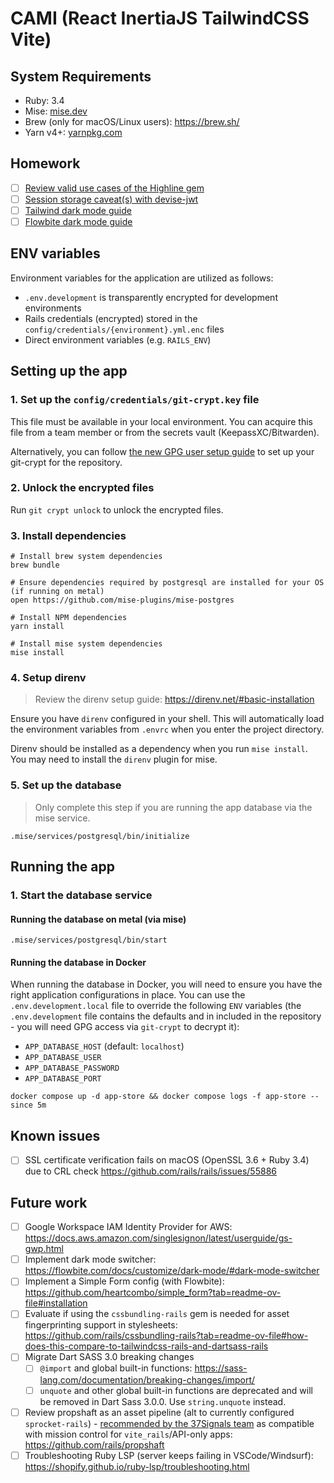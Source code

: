 # CAMI (**R**eact **I**nertiaJS **T**ailwindCSS **V**ite)

## System Requirements

- Ruby: 3.4
- Mise: [mise.dev](https://mise.jdx.dev/)
- Brew (only for macOS/Linux users): <https://brew.sh/>
- Yarn v4+: [yarnpkg.com](https://yarnpkg.com/)

## Homework

- [ ] [Review valid use cases of the Highline gem](https://github.com/uchilaka/cami-ritv/pull/224#discussion_r2450778775)
- [ ] [Session storage caveat(s) with devise-jwt](https://github.com/waiting-for-dev/devise-jwt?tab=readme-ov-file#session-storage-caveat)
- [ ] [Tailwind dark mode guide](https://v3.tailwindcss.com/docs/dark-mode)
- [ ] [Flowbite dark mode guide](https://flowbite.com/docs/customize/dark-mode/)

## ENV variables

Environment variables for the application are utilized as follows:

- `.env.development` is transparently encrypted for development environments
- Rails credentials (encrypted) stored in the `config/credentials/{environment}.yml.enc` files
- Direct environment variables (e.g. `RAILS_ENV`)

## Setting up the app

### 1. Set up the `config/credentials/git-crypt.key` file

This file must be available in your local environment. You can acquire this file from a team member or from the secrets vault (KeepassXC/Bitwarden).

Alternatively, you can follow [the new GPG user setup guide](./docs/NEW_GPG_USER.md) to set up your git-crypt for the repository.

### 2. Unlock the encrypted files

Run `git crypt unlock` to unlock the encrypted files.

### 3. Install dependencies

```shell
# Install brew system dependencies
brew bundle

# Ensure dependencies required by postgresql are installed for your OS (if running on metal)
open https://github.com/mise-plugins/mise-postgres

# Install NPM dependencies
yarn install

# Install mise system dependencies
mise install
```

### 4. Setup direnv

> Review the direnv setup guide: <https://direnv.net/#basic-installation>

Ensure you have `direnv` configured in your shell. This will automatically load the environment variables from `.envrc` when you enter the project directory.

Direnv should be installed as a dependency when you run `mise install`. You may need to install the `direnv` plugin for mise.

### 5. Set up the database

> Only complete this step if you are running the app database via the mise service.

```shell
.mise/services/postgresql/bin/initialize
```

## Running the app

### 1. Start the database service

#### Running the database on metal (via mise)

```shell
.mise/services/postgresql/bin/start
```

#### Running the database in Docker

When running the database in Docker, you will need to ensure you have the right application configurations in place. You can use the `.env.development.local` file to override the following `ENV` variables (the `.env.development` file contains the defaults and in included in the repository - you will need GPG access via `git-crypt` to decrypt it):

- `APP_DATABASE_HOST` (default: `localhost`)
- `APP_DATABASE_USER`
- `APP_DATABASE_PASSWORD`
- `APP_DATABASE_PORT`

```shell
docker compose up -d app-store && docker compose logs -f app-store --since 5m
```

## Known issues

- [ ] SSL certificate verification fails on macOS (OpenSSL 3.6 + Ruby 3.4) due to CRL check <https://github.com/rails/rails/issues/55886>

## Future work

- [ ] Google Workspace IAM Identity Provider for AWS: <https://docs.aws.amazon.com/singlesignon/latest/userguide/gs-gwp.html>
- [ ] Implement dark mode switcher: <https://flowbite.com/docs/customize/dark-mode/#dark-mode-switcher>
- [ ] Implement a Simple Form config (with Flowbite): <https://github.com/heartcombo/simple_form?tab=readme-ov-file#installation>
- [ ] Evaluate if using the `cssbundling-rails` gem is needed for asset fingerprinting support in stylesheets: <https://github.com/rails/cssbundling-rails?tab=readme-ov-file#how-does-this-compare-to-tailwindcss-rails-and-dartsass-rails>
- [ ] Migrate Dart SASS 3.0 breaking changes
  - [ ] `@import` and global built-in functions: <https://sass-lang.com/documentation/breaking-changes/import/>
  - [ ] `unquote` and other global built-in functions are deprecated and will be removed in Dart Sass 3.0.0.
    Use `string.unquote` instead.
- [ ] Review propshaft as an asset pipeline (alt to currently configured `sprocket-rails`) - [recommended by the 37Signals team](https://github.com/rails/mission_control-jobs?tab=readme-ov-file#api-only-apps-or-apps-using-vite_rails-and-other-asset-pipelines-outside-rails) as compatible with mission control for `vite_rails`/API-only apps: <https://github.com/rails/propshaft>
- [ ] Troubleshooting Ruby LSP (server keeps failing in VSCode/Windsurf): <https://shopify.github.io/ruby-lsp/troubleshooting.html>
